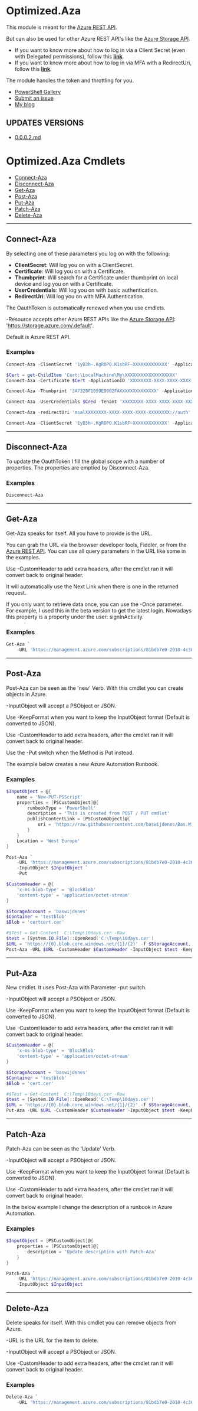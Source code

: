 
# Optimized.Aza
This module is meant for the [Azure REST API](https://docs.microsoft.com/en-gb/rest/api/azure/). 

But can also be used for other Azure REST API's like the [Azure Storage API](https://docs.microsoft.com/en-us/rest/api/storageservices/).

* If you want to know more about how to log in via a Client Secret (even with Delegated permissions), follow this **[link](https://bwit.blog/delegated-permissions-with-a-client-secret-by-adding-roles-to-a-service-principal/)**.
* If you want to know more about how to log in via MFA with a RedirectUri, follow this **[link](https://bwit.blog/how-to-start-with-microsoft-graph-in-powershell/#I_will_use_credentials)**.

The module handles the token and throttling for you. 

* [PowerShell Gallery](https://www.powershellgallery.com/packages/Optimized.Aza)
* [Submit an issue](https://github.com/baswijdenes/Optimized.Aza/issues)
* [My blog](https://bwit.blog/)

## UPDATES VERSIONS
* [0.0.0.2.md](./.Versions/0.0.0.2.md)

# Optimized.Aza Cmdlets
* [Connect-Aza](#Connect-Aza)
* [Disconnect-Aza](#Disconnect-Aza)
* [Get-Aza](#Get-Aza)
* [Post-Aza](#Post-Aza)
* [Put-Aza](#put-aza)
* [Patch-Aza](#Patch-Aza)
* [Delete-Aza](#Delete-Aza)
  
---
## Connect-Aza
By selecting one of these parameters you log on with the following:
* **ClientSecret**: Will log you on with a ClientSecret.
* **Certificate**: Will log you on with a Certificate.
* **Thumbprint**: Will search for a Certificate under thumbprint on local device and log you on with a Certificate.
* **UserCredentials**: Will log you on with basic authentication.
* **RedirectUri**: Will log you on with MFA Authentication.

The OauthToken is automatically renewed when you use cmdlets.

-Resource accepts other Azure REST APIs like the [Azure Storage API](https://docs.microsoft.com/en-us/rest/api/storageservices/): 'https://storage.azure.com/.default'.

Default is Azure REST API.

### Examples 
````PowerShell
Connect-Aza -ClientSecret '1yD3h~.KgROPO.K1sbRF~XXXXXXXXXXXXX' -ApplicationID 'XXXXXXXX-XXXX-XXXX-XXXX-XXXXXXXX' -Tenant 'XXXXXXXX-XXXX-XXXX-XXXX-XXXXXXXX' 

$Cert = get-ChildItem 'Cert:\LocalMachine\My\XXXXXXXXXXXXXXXXXXX'
Connect-Aza -Certificate $Cert -ApplicationID 'XXXXXXXX-XXXX-XXXX-XXXX-XXXXXXXX' -Tenant 'XXXXXXXX.onmicrosoft.com'

Connect-Aza -Thumbprint '3A7328F1059E9802FAXXXXXXXXXXXXXX' -ApplicationID 'XXXXXXXX-XXXX-XXXX-XXXX-XXXXXXXX' -Tenant 'XXXXXXXX.onmicrosoft.com' 

Connect-Aza -UserCredentials $Cred -Tenant 'XXXXXXXX-XXXX-XXXX-XXXX-XXXXXXXX' -ApplicationID 'XXXXXXXX-XXXX-XXXX-XXXX-XXXXXXXX'

Connect-Aza -redirectUri 'msalXXXXXXXX-XXXX-XXXX-XXXX-XXXXXXXX://auth' -Tenant 'XXXXXXXX.onmicrosoft.com'  -ApplicationID 'XXXXXXXX-XXXX-XXXX-XXXX-XXXXXXXX'

Connect-Aza -ClientSecret '1yD3h~.KgROPO.K1sbRF~XXXXXXXXXXXXX' -ApplicationID 'XXXXXXXX-XXXX-XXXX-XXXX-XXXXXXXX' -Tenant 'XXXXXXXX-XXXX-XXXX-XXXX-XXXXXXXX' -Resource 'https://storage.azure.com/.default'
````
---
## Disconnect-Aza
To update the OauthToken I fill the global scope with a number of properties. The properties are emptied by Disconnect-Aza.

### Examples 
````PowerShell
Disconnect-Aza
````
---
## Get-Aza
Get-Aza speaks for itself. All you have to provide is the URL.

You can grab the URL via the browser developer tools, Fiddler, or from the [Azure REST API](https://docs.microsoft.com/en-gb/rest/api/azure/).
You can use all query parameters in the URL like some in the examples.

Use -CustomHeader to add extra headers, after the cmdlet ran it will convert back to original header.

It will automatically use the Next Link when there is one in the returned request. 

If you only want to retrieve data once, you can use the -Once parameter.
For example, I used this in the beta version to get the latest login. Nowadays this property is a property under the user: signInActivity.

### Examples 
````PowerShell
Get-Aza `
    -URL 'https://management.azure.com/subscriptions/81bdb7e0-2010-4c36-ba35-XXXXXXXX/resourceGroups/XXXXXXX/providers/Microsoft.Automation/automationAccounts/XXXXXX/runbooks/?api-version=2015-10-31'
````
---
## Post-Aza
Post-Aza can be seen as the 'new' Verb.
With this cmdlet you can create objects in Azure.

-InputObject will accept a PSObject or JSON. 

Use -KeepFormat when you want to keep the InputObject format (Default is converted to JSON).

Use -CustomHeader to add extra headers, after the cmdlet ran it will convert back to original header.

Use the -Put switch when the Method is Put instead.

The example below creates a new Azure Automation Runbook. 

### Examples 
````PowerShell
$InputObject = @{
    name = 'New-PUT-PSScript'
    properties = [PSCustomObject]@{
        runbookType = 'PowerShell'
        description = 'This is created from POST / PUT cmdlet'
        publishContentLink = [PSCustomObject]@{
            uri = 'https://raw.githubusercontent.com/baswijdenes/Bas.Wijdenes.IT.Blog/master/Get-AzureADUsers.ps1'
        }
    }
    Location = 'West Europe'
}

Post-Aza `
    -URL 'https://management.azure.com/subscriptions/81bdb7e0-2010-4c36-ba35-71c560e3b317/resourceGroups/RG-2019/providers/Microsoft.Automation/automationAccounts/AA-2019-01/runbooks/New-PUT-PSScript?api-version=2015-10-31' `
    -InputObject $InputObject `
    -Put
```` 
````PowerShell
$CustomHeader = @{
    'x-ms-blob-type' = 'BlockBlob'
    'content-type' = 'application/octet-stream'
}

$StorageAccount = 'baswijdenes'
$Container = 'testblob'
$Blob = 'certcert.cer'

#$Test = Get-Content  C:\Temp\10days.cer -Raw
$test = [System.IO.File]::OpenRead('C:\Temp\10days.cer')
$URL = 'https://{0}.blob.core.windows.net/{1}/{2}' -f $StorageAccount, $Container, $blob
Post-Aza -URL $URL -CustomHeader $CustomHeader -InputObject $test -KeepFormat -Put   
````
---
## Put-Aza
New cmdlet. It uses Post-Aza with Parameter -put switch.

-InputObject will accept a PSObject or JSON. 

Use -KeepFormat when you want to keep the InputObject format (Default is converted to JSON).

Use -CustomHeader to add extra headers, after the cmdlet ran it will convert back to original header.
````PowerShell
$CustomHeader = @{
    'x-ms-blob-type' = 'BlockBlob'
    'content-type' = 'application/octet-stream'
}

$StorageAccount = 'baswijdenes'
$Container = 'testblob'
$Blob = 'cert.cer'

#$Test = Get-Content  C:\Temp\10days.cer -Raw
$test = [System.IO.File]::OpenRead('C:\Temp\10days.cer')
$URL = 'https://{0}.blob.core.windows.net/{1}/{2}' -f $StorageAccount, $Container, $blob
Put-Aza -URL $URL -CustomHeader $CustomHeader -InputObject $test -KeepFormat -Verbose
````
---
## Patch-Aza
Patch-Aza can be seen as the 'Update' Verb.

-InputObject will accept a PSObject or JSON. 

Use -KeepFormat when you want to keep the InputObject format (Default is converted to JSON).

Use -CustomHeader to add extra headers, after the cmdlet ran it will convert back to original header.

In the below example I change the description of a runbook in Azure Automation.

### Examples 
````PowerShell
$InputObject = [PSCustomObject]@{
    properties = [PSCustomObject]@{
        description = 'Update description with Patch-Aza'
    }
}

Patch-Aza `
    -URL 'https://management.azure.com/subscriptions/81bdb7e0-2010-4c36-ba35-71c560e3b317/resourceGroups/RG-2019/providers/Microsoft.Automation/automationAccounts/AA-2019-01/runbooks/New-PUT-PSScript?api-version=2015-10-31' `
    -InputObject $InputObject
````
---
## Delete-Aza
Delete speaks for itself. 
With this cmdlet you can remove objects from Azure. 

-URL is the URL for the item to delete.

-InputObject will accept a PSObject or JSON. 

Use -CustomHeader to add extra headers, after the cmdlet ran it will convert back to original header.

### Examples 
```PowerShell
Delete-Aza `
    -URL 'https://management.azure.com/subscriptions/81bdb7e0-2010-4c36-ba35-71c560e3b317/resourceGroups/RG-2019/providers/Microsoft.Automation/automationAccounts/AA-2019-01/runbooks/New-PUT-PSScript?api-version=2015-10-31'
```
